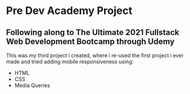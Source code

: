 # Pre Dev Academy Project

## Following along to The Ultimate 2021 Fullstack Web Development Bootcamp through Udemy
This was my third project i created, where i re-used the first project i ever made and tried adding mobile responsiveness using:
- HTML
- CSS
- Media Queries
